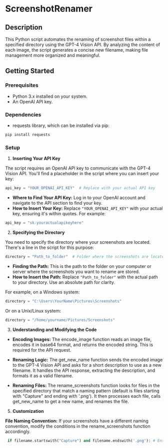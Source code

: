 
# ScreenshotRenamer

## Description

This Python script automates the renaming of screenshot files within a specified directory using the GPT-4 Vision API. By analyzing the content of each image, the script generates a concise new filename, making file management more organized and meaningful.

## Getting Started

### Prerequisites

- Python 3.x installed on your system.
- An OpenAI API key.

### Dependencies

- requests library, which can be installed via pip:

```bash
pip install requests
```

### Setup

1. **Inserting Your API Key**

The script requires an OpenAI API key to communicate with the GPT-4 Vision API. You'll find a placeholder in the script where you can insert your key:

```python
api_key = "YOUR_OPENAI_API_KEY"  # Replace with your actual API key
```

- **Where to Find Your API Key:** Log in to your OpenAI account and navigate to the API section to find your key.
- **How to Insert Your Key:** Replace `"YOUR_OPENAI_API_KEY"` with your actual key, ensuring it's within quotes. For example:

```python
api_key = "sk-youractualapikeyhere"
```

2. **Specifying the Directory**

You need to specify the directory where your screenshots are located. There's a line in the script for this purpose:

```python
directory = "Path_to_folder"  # Folder where the screenshots are located
```

- **Finding the Path:** This is the path to the folder on your computer or server where the screenshots you want to rename are stored.
- **How to Insert the Path:** Replace `"Path_to_folder"` with the actual path to your directory. Use an absolute path for clarity.

For example, on a Windows system:

```python
directory = "C:\Users\YourName\Pictures\Screenshots"
```

Or on a Unix/Linux system:

```python
directory = "/home/yourname/Pictures/Screenshots"
```

3. **Understanding and Modifying the Code**

- **Encoding Images:** The encode_image function reads an image file, encodes it in base64 format, and returns the encoded string. This is required for the API request.

- **Renaming Logic:** The get_new_name function sends the encoded image to the GPT-4 Vision API and asks for a short description to use as a new filename. It handles the API response, extracting the description, and formats it as a valid filename.

- **Renaming Files:** The rename_screenshots function looks for files in the specified directory that match a naming pattern (default is files starting with "Capture" and ending with '.png'). It then processes each file, calls get_new_name to get a new name, and renames the file.

5. **Customization**

**File Naming Convention:** If your screenshots have a different naming convention, modify the conditions in the rename_screenshots function accordingly.
```python
 if filename.startswith("Capture") and filename.endswith('.png'): # Ensure this matches your files
```